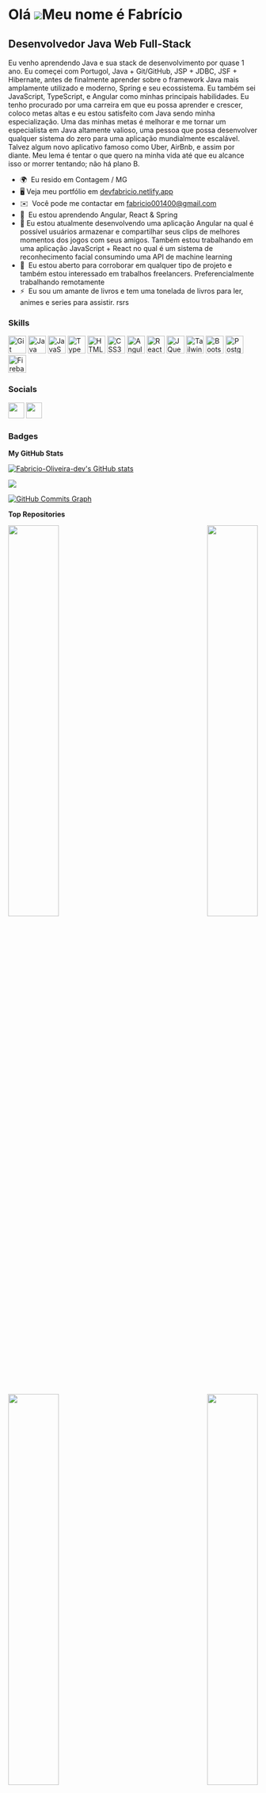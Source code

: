 Olá ![](https://user-images.githubusercontent.com/18350557/176309783-0785949b-9127-417c-8b55-ab5a4333674e.gif)Meu nome é Fabrício
================================================================================================================================

Desenvolvedor Java Web Full-Stack
-----------------------------

Eu venho aprendendo Java e sua stack de desenvolvimento por quase 1 ano. Eu começei com Portugol, Java + Git/GitHub, JSP + JDBC, JSF + Hibernate, antes de finalmente aprender sobre o framework Java mais amplamente utilizado e moderno, Spring e seu ecossistema. Eu também sei JavaScript, TypeScript, e Angular como minhas principais habilidades. Eu tenho procurado por uma carreira em que eu possa aprender e crescer, coloco metas altas e eu estou satisfeito com Java sendo minha especialização. Uma das minhas metas é melhorar e me tornar um especialista em Java altamente valioso, uma pessoa que possa desenvolver qualquer sistema do zero para uma aplicação mundialmente escalável. Talvez algum novo aplicativo famoso como Uber, AirBnb, e assim por diante. Meu lema é tentar o que quero na minha vida até que eu alcance isso or morrer tentando; não há plano B.

* 🌍  Eu resido em Contagem / MG
* 🖥️  Veja meu portfólio em [devfabricio.netlify.app](http://devfabricio.netlify.app)
* ✉️  Você pode me contactar em [fabricio001400@gmail.com](mailto:fabricio001400@gmail.com)
* 🧠  Eu estou aprendendo Angular, React & Spring
* 🚀  Eu estou atualmente desenvolvendo uma aplicação Angular na qual é possível usuários armazenar e compartilhar seus clips de melhores momentos dos jogos com seus amigos. Também estou trabalhando em uma aplicação JavaScript + React no qual é um sistema de reconhecimento facial consumindo uma API de machine learning
* 🤝  Eu estou aberto para corroborar em qualquer tipo de projeto e também estou interessado em trabalhos freelancers. Preferencialmente trabalhando remotamente
* ⚡  Eu sou um amante de livros e tem uma tonelada de livros para ler, animes e series para assistir. rsrs

### Skills


<p align="left">
<a href="https://git-scm.com/" target="_blank" rel="noreferrer"><img src="https://raw.githubusercontent.com/danielcranney/readme-generator/main/public/icons/skills/git-colored.svg" width="36" height="36" alt="Git" /></a>
<a href="https://www.oracle.com/java/" target="_blank" rel="noreferrer"><img src="https://raw.githubusercontent.com/danielcranney/readme-generator/main/public/icons/skills/java-colored.svg" width="36" height="36" alt="Java" /></a>
<a href="https://developer.mozilla.org/en-US/docs/Web/JavaScript" target="_blank" rel="noreferrer"><img src="https://raw.githubusercontent.com/danielcranney/readme-generator/main/public/icons/skills/javascript-colored.svg" width="36" height="36" alt="JavaScript" /></a>
<a href="https://www.typescriptlang.org/" target="_blank" rel="noreferrer"><img src="https://raw.githubusercontent.com/danielcranney/readme-generator/main/public/icons/skills/typescript-colored.svg" width="36" height="36" alt="TypeScript" /></a>
<a href="https://developer.mozilla.org/en-US/docs/Glossary/HTML5" target="_blank" rel="noreferrer"><img src="https://raw.githubusercontent.com/danielcranney/readme-generator/main/public/icons/skills/html5-colored.svg" width="36" height="36" alt="HTML5" /></a>
<a href="https://www.w3.org/TR/CSS/#css" target="_blank" rel="noreferrer"><img src="https://raw.githubusercontent.com/danielcranney/readme-generator/main/public/icons/skills/css3-colored.svg" width="36" height="36" alt="CSS3" /></a>
<a href="https://angular.io/" target="_blank" rel="noreferrer"><img src="https://raw.githubusercontent.com/danielcranney/readme-generator/main/public/icons/skills/angularjs-colored.svg" width="36" height="36" alt="Angular" /></a>
<a href="https://reactjs.org/" target="_blank" rel="noreferrer"><img src="https://raw.githubusercontent.com/danielcranney/readme-generator/main/public/icons/skills/react-colored.svg" width="36" height="36" alt="React" /></a>
<a href="https://jquery.com/" target="_blank" rel="noreferrer"><img src="https://raw.githubusercontent.com/danielcranney/readme-generator/main/public/icons/skills/jquery-colored.svg" width="36" height="36" alt="JQuery" /></a>
<a href="https://tailwindcss.com/" target="_blank" rel="noreferrer"><img src="https://raw.githubusercontent.com/danielcranney/readme-generator/main/public/icons/skills/tailwindcss-colored.svg" width="36" height="36" alt="TailwindCSS" /></a>
<a href="https://getbootstrap.com/" target="_blank" rel="noreferrer"><img src="https://raw.githubusercontent.com/danielcranney/readme-generator/main/public/icons/skills/bootstrap-colored.svg" width="36" height="36" alt="Bootstrap" /></a>
<a href="https://www.postgresql.org/" target="_blank" rel="noreferrer"><img src="https://raw.githubusercontent.com/danielcranney/readme-generator/main/public/icons/skills/postgresql-colored.svg" width="36" height="36" alt="PostgreSQL" /></a>
<a href="https://firebase.google.com/" target="_blank" rel="noreferrer"><img src="https://raw.githubusercontent.com/danielcranney/readme-generator/main/public/icons/skills/firebase-colored.svg" width="36" height="36" alt="Firebase" /></a>
</p>


### Socials

<p align="left"> <a href="https://www.github.com/Fabricio-Oliveira-dev" target="_blank" rel="noreferrer"><img src="https://raw.githubusercontent.com/danielcranney/readme-generator/main/public/icons/socials/github-dark.svg" width="32" height="32" /></a> <a href="https://www.linkedin.com/in/profissional-fabricio-oliveira/" target="_blank" rel="noreferrer"><img src="https://raw.githubusercontent.com/danielcranney/readme-generator/main/public/icons/socials/linkedin.svg" width="32" height="32" /></a></p>

### Badges

<b>My GitHub Stats</b>

<a href="http://www.github.com/Fabricio-Oliveira-dev"><img src="https://github-readme-stats.vercel.app/api?username=Fabricio-Oliveira-dev&show_icons=true&hide=prs,contribs&count_private=true&title_color=0891b2&text_color=ffffff&icon_color=0891b2&bg_color=1c1917&hide_border=true&show_icons=true" alt="Fabricio-Oliveira-dev's GitHub stats" /></a>

<a href="http://www.github.com/Fabricio-Oliveira-dev"><img src="https://github-readme-streak-stats.herokuapp.com/?user=Fabricio-Oliveira-dev&stroke=ffffff&background=1c1917&ring=0891b2&fire=0891b2&currStreakNum=ffffff&currStreakLabel=0891b2&sideNums=ffffff&sideLabels=ffffff&dates=ffffff&hide_border=true" /></a>

<a href="http://www.github.com/Fabricio-Oliveira-dev"><img src="https://github-readme-activity-graph.cyclic.app/graph?username=Fabricio-Oliveira-dev&bg_color=1c1917&color=ffffff&line=0891b2&point=ffffff&area_color=1c1917&area=true&hide_border=true&custom_title=GitHub%20Commits%20Graph" alt="GitHub Commits Graph" /></a>

<b>Top Repositories</b>

<div width="100%" align="center"><a href="https://github.com/Fabricio-Oliveira-dev/api_springboot_angular9" align="left"><img align="left" width="45%" src="https://github-readme-stats.vercel.app/api/pin/?username=Fabricio-Oliveira-dev&repo=api_springboot_angular9&title_color=0891b2&text_color=ffffff&icon_color=0891b2&bg_color=1c1917&hide_border=true&locale=en" /></a><a href="https://github.com/Fabricio-Oliveira-dev/projeto_crud_angular9" align="right"><img align="right" width="45%" src="https://github-readme-stats.vercel.app/api/pin/?username=Fabricio-Oliveira-dev&repo=projeto_crud_angular9&title_color=0891b2&text_color=ffffff&icon_color=0891b2&bg_color=1c1917&hide_border=true&locale=en" /></a></div><br /><br /><br /><br /><br /><br /><br />

<br /><br /><br /><br /><br />

<div width="100%" align="center"><a href="https://github.com/Fabricio-Oliveira-dev/Clips" align="left"><img align="left" width="45%" src="https://github-readme-stats.vercel.app/api/pin/?username=Fabricio-Oliveira-dev&repo=Clips&title_color=0891b2&text_color=ffffff&icon_color=0891b2&bg_color=1c1917&hide_border=true&locale=en" /></a><a href="https://github.com/Fabricio-Oliveira-dev/cadastro_em_jsp" align="right"><img align="right" width="45%" src="https://github-readme-stats.vercel.app/api/pin/?username=Fabricio-Oliveira-dev&repo=cadastro_em_jsp&title_color=0891b2&text_color=ffffff&icon_color=0891b2&bg_color=1c1917&hide_border=true&locale=en" /></a></div>
